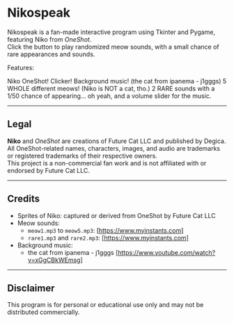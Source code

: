 # Nikospeak
Nikospeak is a fan-made interactive program using Tkinter and Pygame, featuring Niko from *OneShot*.  
Click the button to play randomized meow sounds, with a small chance of rare appearances and sounds.

Features:

Niko OneShot!
Clicker!
Background music! (the cat from ipanema - j1gggs)
5 WHOLE different meows! (Niko is NOT a cat, tho.)
2 RARE sounds with a 1/50 chance of appearing...
oh yeah, and a volume slider for the music.




---

## Legal

**Niko** and *OneShot* are creations of Future Cat LLC and published by Degica.  
All OneShot-related names, characters, images, and audio are trademarks or registered trademarks of their respective owners.  
This project is a non-commercial fan work and is not affiliated with or endorsed by Future Cat LLC.

---

## Credits

- Sprites of Niko: captured or derived from OneShot by Future Cat LLC
- Meow sounds:
  - `meow1.mp3` to `meow5.mp3`: [https://www.myinstants.com]
  - `rare1.mp3` and `rare2.mp3`: [https://www.myinstants.com]
- Background music:
  - the cat from ipanema - j1gggs [https://www.youtube.com/watch?v=xGgCBkWEmsg]

---

## Disclaimer

This program is for personal or educational use only and may not be distributed commercially.

